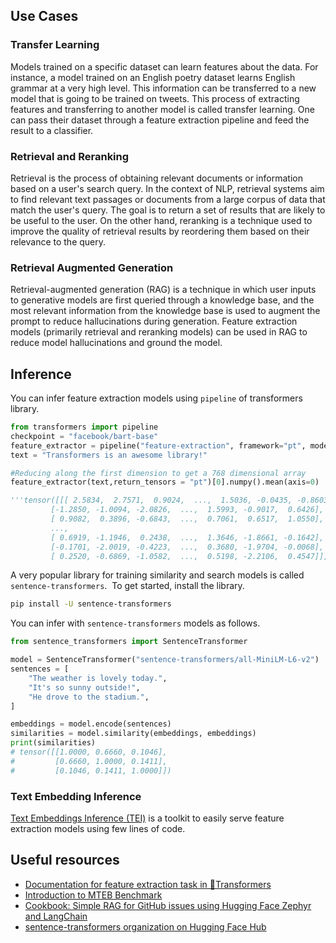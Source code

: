 ## Use Cases

### Transfer Learning

Models trained on a specific dataset can learn features about the data. For instance, a model trained on an English poetry dataset learns English grammar at a very high level. This information can be transferred to a new model that is going to be trained on tweets. This process of extracting features and transferring to another model is called transfer learning. One can pass their dataset through a feature extraction pipeline and feed the result to a classifier.

### Retrieval and Reranking

Retrieval is the process of obtaining relevant documents or information based on a user's search query. In the context of NLP, retrieval systems aim to find relevant text passages or documents from a large corpus of data that match the user's query. The goal is to return a set of results that are likely to be useful to the user. On the other hand, reranking is a technique used to improve the quality of retrieval results by reordering them based on their relevance to the query.

### Retrieval Augmented Generation

Retrieval-augmented generation (RAG) is a technique in which user inputs to generative models are first queried through a knowledge base, and the most relevant information from the knowledge base is used to augment the prompt to reduce hallucinations during generation. Feature extraction models (primarily retrieval and reranking models) can be used in RAG to reduce model hallucinations and ground the model.

## Inference

You can infer feature extraction models using `pipeline` of transformers library.

```python
from transformers import pipeline
checkpoint = "facebook/bart-base"
feature_extractor = pipeline("feature-extraction", framework="pt", model=checkpoint)
text = "Transformers is an awesome library!"

#Reducing along the first dimension to get a 768 dimensional array
feature_extractor(text,return_tensors = "pt")[0].numpy().mean(axis=0)

'''tensor([[[ 2.5834,  2.7571,  0.9024,  ...,  1.5036, -0.0435, -0.8603],
         [-1.2850, -1.0094, -2.0826,  ...,  1.5993, -0.9017,  0.6426],
         [ 0.9082,  0.3896, -0.6843,  ...,  0.7061,  0.6517,  1.0550],
         ...,
         [ 0.6919, -1.1946,  0.2438,  ...,  1.3646, -1.8661, -0.1642],
         [-0.1701, -2.0019, -0.4223,  ...,  0.3680, -1.9704, -0.0068],
         [ 0.2520, -0.6869, -1.0582,  ...,  0.5198, -2.2106,  0.4547]]])'''
```

A very popular library for training similarity and search models is called `sentence-transformers`.  To get started, install the library.

```bash
pip install -U sentence-transformers
```

You can infer with `sentence-transformers` models as follows. 

```python
from sentence_transformers import SentenceTransformer

model = SentenceTransformer("sentence-transformers/all-MiniLM-L6-v2")
sentences = [
    "The weather is lovely today.",
    "It's so sunny outside!",
    "He drove to the stadium.",
]

embeddings = model.encode(sentences)
similarities = model.similarity(embeddings, embeddings)
print(similarities)
# tensor([[1.0000, 0.6660, 0.1046],
#         [0.6660, 1.0000, 0.1411],
#         [0.1046, 0.1411, 1.0000]])
```

### Text Embedding Inference

[Text Embeddings Inference (TEI)](https://github.com/huggingface/text-embeddings-inference) is a toolkit to easily serve feature extraction models using few lines of code.

## Useful resources

- [Documentation for feature extraction task in 🤗Transformers](https://huggingface.co/docs/transformers/main_classes/feature_extractor)
- [Introduction to MTEB Benchmark](https://huggingface.co/blog/mteb)
- [Cookbook: Simple RAG for GitHub issues using Hugging Face Zephyr and LangChain](https://huggingface.co/learn/cookbook/rag_zephyr_langchain)
- [sentence-transformers organization on Hugging Face Hub](https://huggingface.co/sentence-transformers)